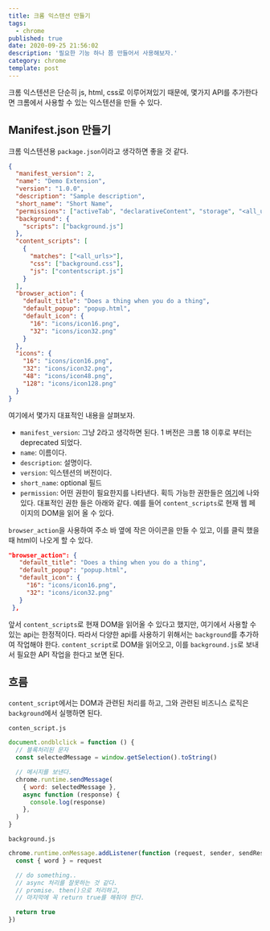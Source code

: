 ```yaml
---
title: 크롬 익스텐션 만들기
tags:
  - chrome
published: true
date: 2020-09-25 21:56:02
description: '필요한 기능 하나 쯤 만들어서 사용해보자.'
category: chrome
template: post
---
```


크롬 익스텐션은 단순히 js, html, css로 이루어져있기 때문에, 몇가지 API를 추가한다면 크롬에서 사용할 수 있는 익스텐션을 만들 수 있다.

## Manifest.json 만들기

크롬 익스텐션용 `package.json`이라고 생각하면 좋을 것 같다.

```json
{
  "manifest_version": 2,
  "name": "Demo Extension",
  "version": "1.0.0",
  "description": "Sample description",
  "short_name": "Short Name",
  "permissions": ["activeTab", "declarativeContent", "storage", "<all_urls>"],
  "background": {
    "scripts": ["background.js"]
  },
  "content_scripts": [
    {
      "matches": ["<all_urls>"],
      "css": ["background.css"],
      "js": ["contentscript.js"]
    }
  ],
  "browser_action": {
    "default_title": "Does a thing when you do a thing",
    "default_popup": "popup.html",
    "default_icon": {
      "16": "icons/icon16.png",
      "32": "icons/icon32.png"
    }
  },
  "icons": {
    "16": "icons/icon16.png",
    "32": "icons/icon32.png",
    "48": "icons/icon48.png",
    "128": "icons/icon128.png"
  }
}
```

여기에서 몇가지 대표적인 내용을 살펴보자.

- `manifest_version`: 그냥 2라고 생각하면 된다. 1 버전은 크롬 18 이후로 부터는 deprecated 되었다.
- `name`: 이름이다.
- `description`: 설명이다.
- `version`: 익스텐션의 버전이다.
- `short_name`: optional 필드
- `permission`: 어떤 권한이 필요한지를 나타낸다. 획득 가능한 권한들은 [여기](https://developer.chrome.com/extensions/declare_permissions)에 나와 있다. 대표적인 권한 들은 아래와 같다. 예를 들어 `content_scripts`로 현재 웹 페이지의 DOM을 읽어 올 수 있다.

`browser_action`을 사용하여 주소 바 옆에 작은 아이콘을 만들 수 있고, 이를 클릭 했을 때 html이 나오게 할 수 있다.

```json
"browser_action": {
   "default_title": "Does a thing when you do a thing",
   "default_popup": "popup.html",
   "default_icon": {
     "16": "icons/icon16.png",
     "32": "icons/icon32.png"
   }
 },
```

앞서 `content_scripts`로 현재 DOM을 읽어올 수 있다고 했지만, 여기에서 사용할 수 있는 api는 한정적이다. 따라서 다양한 api를 사용하기 위해서는 `background`를 추가하여 작업해야 한다. `content_script`로 DOM을 읽어오고, 이를 `background.js`로 보내서 필요한 API 작업을 한다고 보면 된다.

## 흐름

`content_script`에서는 DOM과 관련된 처리를 하고, 그와 관련된 비즈니스 로직은 `background`에서 실행하면 된다.

`conten_script.js`

```javascript
document.ondblclick = function () {
  // 블록처리된 문자
  const selectedMessage = window.getSelection().toString()

  // 메시지를 보낸다.
  chrome.runtime.sendMessage(
    { word: selectedMessage },
    async function (response) {
      console.log(response)
    },
  )
}
```

`background.js`

```javascript
chrome.runtime.onMessage.addListener(function (request, sender, sendResponse) {
  const { word } = request

  // do something..
  // async 처리를 잘못하는 것 같다.
  // promise. then()으로 처리하고,
  // 마지막에 꼭 return true를 해줘야 한다.

  return true
})
```
